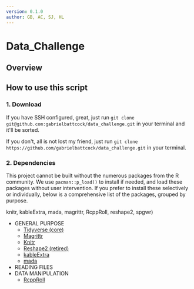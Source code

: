 ```yaml
---
version: 0.1.0
author: GB, AC, SJ, HL
---
```


# Data_Challenge

## Overview

## How to use this script

### 1. Download

If you have SSH configured, great, just run 
`git clone git@github.com:gabrielbattcock/data_challenge.git`
in your terminal and it'll be sorted.

If you don't, all is not lost my friend, just run 
`git clone https://github.com/gabrielbattcock/data_challenge.git`
in your terminal.

### 2. Dependencies

This project cannot be built without the numerous packages from the R community. We use `pacman::p_load()` to install if needed, and load these packages without user intervention. If you prefer to install these selectively or individually, below is a comprehensive list of the packages, grouped by purpose.

knitr, kableExtra, mada, magrittr, 
       RcppRoll, reshape2, spgwr)   

- GENERAL PURPOSE
  - [Tidyverse (core)](https://www.tidyverse.org/packages/)
  - [Magrittr](https://magrittr.tidyverse.org/)
  - [Knitr](https://cran.r-project.org/web/packages/knitr/index.html)
  - [Reshape2 (retired)](https://cran.r-project.org/web/packages/reshape2/index.html)
  - [kableExtra](https://cran.r-project.org/web/packages/kableExtra/index.html)
  - [mada](https://cran.r-project.org/web/packages/mada/index.html)
- READING FILES
- DATA MANIPULATION
  - [RcppRoll](https://cran.r-project.org/web/packages/RcppRoll/index.html)
